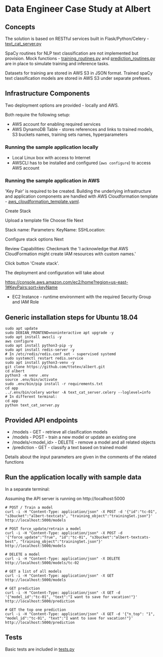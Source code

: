 # Data Engineer Case Study at Albert

## Concepts

The solution is based on RESTful services built in Flask/Python/Celery - [text_cat_server.py](./app/text_cat_server.py)

SpaCy routines for NLP text classification are not implemented but provision.
Mock functions - [training_routines.py](./app/training_routines.py) and [prediction_routines.py](./app/prediction_routines.py) are in place to simulate training and inference tasks.

Datasets for training are stored in AWS S3 in JSON format.
Trained spaCy text classification models are stored in AWS S3 under separate prefexes.

## Infrastructure Components

Two deployment options are provided - locally and AWS.

Both require the following setup:

* AWS account for enabling required services
* AWS DynamoDB Table - stores references and links to trained models, S3 buckets names, training sets names, hyperparameters

### Running the sample application locally

* Local Linux box with access to Internet
* AWSCLI has to be installed and configured (`aws configure`) to access AWS account

### Running the sample application in AWS

'Key Pair' is required to be created. 
Building the underlying infrastructure and application components are handled with AWS Cloudformation template - [aws_cloudformation_template.yaml](aws_cloudformation_template.yaml).

Create Stack

Upload a template file
Choose file
Next

Stack name: 
Parameters:
KeyName:
SSHLocation:

Configure stack options
Next

Review
Capabilities: Checkmark the 'I acknowledge that AWS CloudFormation might create IAM resources with custom names.'

Click button 'Create stack'.

The deployment and configuration will take about 

https://console.aws.amazon.com/ec2/home?region=us-east-1#KeyPairs:sort=keyName

* EC2 Instance - runtime environment with the required Security Group and IAM Role

## Generic installation steps for Ubuntu 18.04
```
sudo apt update
sudo DEBIAN_FRONTEND=noninteractive apt upgrade -y
sudo apt install awscli -y
aws configure
sudo apt install python3-pip -y
sudo apt install redis-server -y
# In /etc/redis/redis.conf set - supervised systemd
sudo systemctl restart redis.service
sudo apt install python3-venv -y
git clone https://github.com/ttotev/albert.git
cd albert
python3 -m venv .env
source .env/bin/activate
sudo .env/bin/pip install -r requirements.txt
cd app
../.env/bin/celery worker -A text_cat_server.celery --loglevel=info
# In different terminal:
cd app
python text_cat_server.py
```
## Provided API endpoints

* /models - GET - retrieve all clasification models
* /models - POST - train a new model or update an existing one
* /models/<model_id> - DELETE - remove a model and all related objects
* /prediction - GET - classify a text based on trained model

Details about the input parameters are given in the comments of the related functions

## Run the application locally with sample data

In a separate terminal:

Assuming the API server is running on http://localhost:5000

```
# POST / Train a model
curl -i -H "Content-Type: application/json" -X POST -d '{"id":"tc-01", "s3bucket":"albert-textcats", "training_object":"trainingSet.json"}' http://localhost:5000/models
```
```
# POST force_update/retrain a model
curl -i -H "Content-Type: application/json" -X POST -d '{"force_update":"True", "id":"tc-01", "s3bucket":"albert-textcats-best", "training_object":"trainingSet.json"}' http://localhost:5000/models
```
```
# DELETE a model
curl -i -H "Content-Type: application/json" -X DELETE http://localhost:5000/models/tc-02
```
```
# GET a list of all models
curl -i -H "Content-Type: application/json" -X GET http://localhost:5000/models
```
```
# GET prediction
curl -i -H "Content-Type: application/json" -X GET -d '{"model_id":"tc-01", "text":"I want to save for vacation!"}' http://localhost:5000/prediction
```
```
# GET the top one prediction
curl -i -H "Content-Type: application/json" -X GET -d '{"n_top": "1", "model_id":"tc-01", "text":"I want to save for vacation!"}' http://localhost:5000/prediction
```

## Tests

Basic tests are included in [tests.py](./app/tests.py)